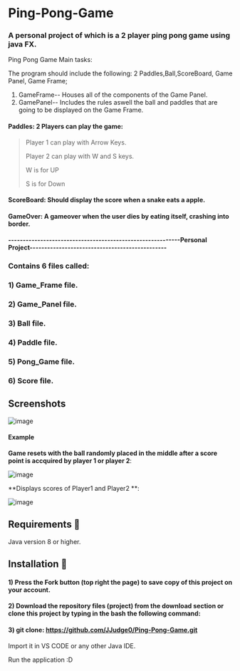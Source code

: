 # Ping-Pong-Game
### A personal project of which is a 2 player ping pong game using java FX. 

Ping Pong Game Main tasks: 

 The program should include the following: 2 Paddles,Ball,ScoreBoard, Game Panel, Game Frame;
 1) GameFrame-- Houses all of the components of the Game Panel.
 2) GamePanel-- Includes the rules aswell the ball and paddles that are going to be displayed on the Game Frame.
#### Paddles: 2 Players can play the game: 
> Player 1 can play with Arrow Keys. 
> 
> Player 2 can play with W and S keys.
> 
> W is for UP
> 
> S is for Down
#### ScoreBoard: Should display the score when a snake eats a apple.
#### GameOver: A gameover when the user dies by eating itself, crashing into border.

#### -----------------------------------------------------------Personal Project-----------------------------------------------

### Contains 6 files called:
### 1) Game_Frame file.
### 2) Game_Panel file.
### 3) Ball  file.
### 4) Paddle file.
### 5) Pong_Game file.
### 6) Score file.


## Screenshots

![image](https://user-images.githubusercontent.com/73240114/147764309-bbcc7f87-4ea8-4a8e-89bc-6f08401f91c4.png)


#### Example

**Game resets with the ball randomly placed in the middle after a score point is accquired by player 1 or player 2**: 

![image](https://user-images.githubusercontent.com/73240114/147762740-9c25f1c3-1bdc-4ed5-8983-7a4eb827ec56.png)


**Displays scores of Player1 and Player2 **: 

![image](https://user-images.githubusercontent.com/73240114/147763811-05074b83-bdec-45d9-bf44-d9d98582b8ae.png)


## Requirements 🔧
Java version 8 or higher.

## Installation 🔌
#### 1) Press the Fork button (top right the page) to save copy of this project on your account.

#### 2) Download the repository files (project) from the download section or clone this project by typing in the bash the following command:

#### 3) git clone: https://github.com/JJudge0/Ping-Pong-Game.git
Import it in VS CODE or any other Java IDE.

Run the application :D


